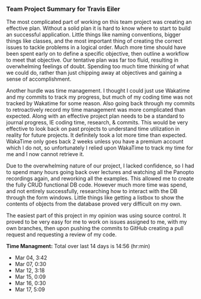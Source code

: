 ### Team Project Summary for Travis Eiler
The most complicated part of working on this team project was creating an effective plan.  Without a solid plan it is hard to know where to start to build an successful application.  Little things like naming conventions, bigger things like classes, and the most important thing of creating the correct issues to tackle problems in a logical order.  Much more time should have been spent early on to define a specific objective, then outline a workflow to meet that objective.  Our tentative plan was far too fluid, resulting in overwhelming feelings of doubt.  Spending too much time thinking of what we could do, rather than just chipping away at objectives and gaining a sense of accomplishment.

Another hurdle was time management.  I thought I could just use Wakatime and my commits to track my progress, but much of my coding time was not tracked by Wakatime for some reason.  Also going back through my commits to retroactively record my time management was more complicated than expected.  Along with an effective project plan needs to be a standard to journal progress, IE coding time, research, & commits.  This would be very effective to look back on past projects to understand time utilization in reality for future projects.  It definitely took a lot more time than expected.  WakaTime only goes back 2 weeks unless you have a premium account which I do not, so unfortunately I relied upon WakaTime to track my time for me and I now cannot retrieve it.

Due to the overwhelming nature of our project, I lacked confidence, so I had to spend many hours going back over lectures and watching all the Panopto recordings again, and reworking all the examples.  This allowed me to create the fully CRUD functional DB code.  However much more time was spend, and not entirely successfully, researching how to interact with the DB through the form windows.  Little things like getting a listbox to show the contents of objects from the database proved very difficult on my own.

The easiest part of this project in my opinion was using source control.  It proved to be very easy for me to work on issues assigned to me, with my own branches, then upon pushing the commits to GitHub creating a pull request and requesting a review of my code.

**Time Managment:** Total over last 14 days is 14:56 (hr:min)
- Mar 04,	3:42
- Mar 07,	0:30
- Mar 12,	3:18
- Mar 15,	0:09
- Mar 16,	0:30
- Mar 17,	5:09
